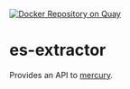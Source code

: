 [![Docker Repository on Quay](https://quay.io/repository/elastifeed/es-extractor/status "Docker Repository on Quay")](https://quay.io/repository/elastifeed/es-extractor)
# es-extractor

Provides an API to [mercury](https://github.com/Raynos/mercury).
